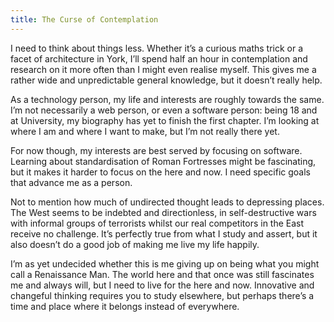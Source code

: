 ```yaml
---
title: The Curse of Contemplation
---
```

<p>I need to think about things less. Whether it&#8217;s a curious maths trick or a facet of architecture in York, I&#8217;ll spend half an hour in contemplation and research on it more often than I might even realise myself. This gives me a rather wide and unpredictable general knowledge, but it doesn&#8217;t really help.</p>

<p>As a technology person, my life and interests are roughly towards the same. I&#8217;m not necessarily a web person, or even a software person: being 18 and at University, my biography has yet to finish the first chapter. I&#8217;m looking at where I am and where I want to make, but I&#8217;m not really there yet.</p>

<p>For now though, my interests are best served by focusing on software. Learning about standardisation of Roman Fortresses might be fascinating, but it makes it harder to focus on the here and now. I need specific goals that advance me as a person.</p>

<p>Not to mention how much of undirected thought leads to depressing places. The West seems to be indebted and directionless, in self-destructive wars with informal groups of terrorists whilst our real competitors in the East receive no challenge. It&#8217;s perfectly true from what I study and assert, but it also doesn&#8217;t do a good job of making me live my life happily.</p>

<p>I&#8217;m as yet undecided whether this is me giving up on being what you might call a Renaissance Man. The world here and that once was still fascinates me and always will, but I need to live for the here and now. Innovative and changeful thinking requires you to study elsewhere, but perhaps there&#8217;s a time and place where it belongs instead of everywhere.</p>

